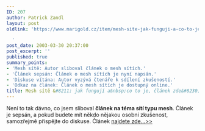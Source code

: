 ```yaml
---
ID: 207
author: Patrick Zandl
layout: post
oldlink: 'https://www.marigold.cz/item/mesh-site-jak-funguji-a-co-to-je-clanek-zde

  '
post_date: 2003-03-30 20:37:00
post_excerpt: ''
published: true
summary_points:
- 'Mesh sítě: Autor sliboval článek o mesh sítích.'
- 'Článek sepsán: Článek o mesh sítích je nyní napsán.'
- 'Diskuse vítána: Autor vyzývá čtenáře k sdílení zkušeností.'
- 'Odkaz na článek: Článek o mesh sítích je dostupný online.'
title: Mesh sítě &#8211; jak fungují a&nbsp;co to je, článek zde&#8230;
---
```


<p>
Není to tak dávno, co jsem sliboval <strong>článek na téma sítí typu mesh</strong>. Článek je sepsán, a pokud budete mít někdo nějakou osobní zkušenost, samozřejmě přispějte do diskuse. Článek <a href="/item/mesh-site-p2p-architektura-v-bezdratovych-sitich" >najdete zde...&gt;&gt;</a>
</p>